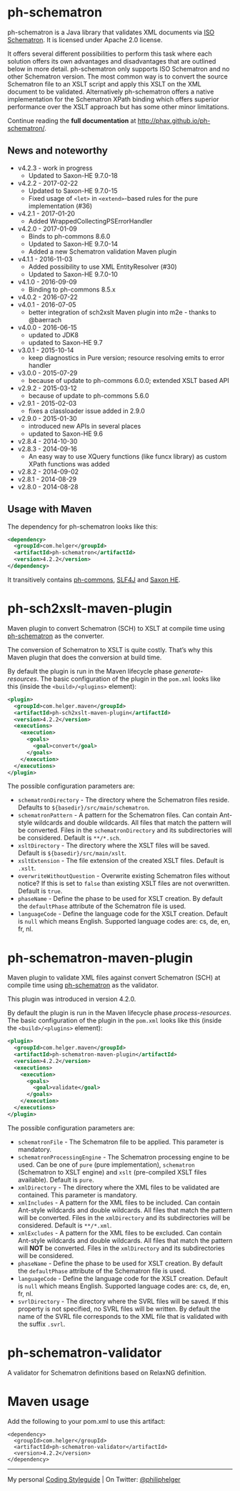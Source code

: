 # ph-schematron

ph-schematron is a Java library that validates XML documents via [ISO Schematron](http://www.schematron.com).
It is licensed under Apache 2.0 license.

It offers several different possibilities to perform this task where each solution offers its own advantages and disadvantages that are outlined below in more detail. ph-schematron only supports ISO Schematron and no other Schematron version.
The most common way is to convert the source Schematron file to an XSLT script and apply this XSLT on the XML document to be validated. Alternatively ph-schematron offers a native implementation for the Schematron XPath binding which offers superior performance over the XSLT approach but has some other minor limitations.

Continue reading the **full documentation** at http://phax.github.io/ph-schematron/.

## News and noteworthy

  * v4.2.3 - work in progress
    * Updated to Saxon-HE 9.7.0-18
  * v4.2.2 - 2017-02-22
    * Updated to Saxon-HE 9.7.0-15
    * Fixed usage of `<let>` in `<extend>`-based rules for the pure implementation (#36)
  * v4.2.1 - 2017-01-20
    * Added WrappedCollectingPSErrorHandler
  * v4.2.0 - 2017-01-09
    * Binds to ph-commons 8.6.0
    * Updated to Saxon-HE 9.7.0-14
    * Added a new Schematron validation Maven plugin
  * v4.1.1 - 2016-11-03
    * Added possibility to use XML EntityResolver (#30)
    * Updated to Saxon-HE 9.7.0-10
  * v4.1.0 - 2016-09-09
    * Binding to ph-commons 8.5.x
  * v4.0.2 - 2016-07-22
  * v4.0.1 - 2016-07-05
    * better integration of sch2xslt Maven plugin into m2e - thanks to @baerrach
  * v4.0.0 - 2016-06-15
    * updated to JDK8
    * updated to Saxon-HE 9.7
  * v3.0.1 - 2015-10-14
    * keep diagnostics in Pure version; resource resolving emits to error handler
  * v3.0.0 - 2015-07-29
    * because of update to ph-commons 6.0.0; extended XSLT based API 
  * v2.9.2 - 2015-03-12
    * because of update to ph-commons 5.6.0 
  * v2.9.1 - 2015-02-03
    * fixes a classloader issue added in 2.9.0
  * v2.9.0 - 2015-01-30
    * introduced new APIs in several places
    * updated to Saxon-HE 9.6
  * v2.8.4 - 2014-10-30    
  * v2.8.3 - 2014-09-16
    * An easy way to use XQuery functions (like funcx library) as custom XPath functions was added
  * v2.8.2 - 2014-09-02
  * v2.8.1 - 2014-08-29
  * v2.8.0 - 2014-08-28

## Usage with Maven
The dependency for ph-schematron looks like this:
```xml
<dependency>
  <groupId>com.helger</groupId>
  <artifactId>ph-schematron</artifactId>
  <version>4.2.2</version>
</dependency>
```
It transitively contains [ph-commons](https://github.com/phax/ph-commons), [SLF4J](http://www.slf4j.org/) and [Saxon HE](http://saxon.sourceforge.net/).

# ph-sch2xslt-maven-plugin

Maven plugin to convert Schematron (SCH) to XSLT at compile time using [ph-schematron](https://github.com/phax/ph-schematron) as the converter.

The conversion of Schematron to XSLT is quite costly. That’s why this Maven plugin that does the conversion at build time. 

By default the plugin is run in the Maven lifecycle phase *generate-resources*. The basic configuration of the plugin in the `pom.xml` looks like this (inside the `<build>/<plugins>` element):
```xml
<plugin>
  <groupId>com.helger.maven</groupId>
  <artifactId>ph-sch2xslt-maven-plugin</artifactId>
  <version>4.2.2</version>
  <executions>
    <execution>
      <goals>
        <goal>convert</goal>
      </goals>
    </execution>
  </executions>
</plugin>
```
The possible configuration parameters are:
  * `schematronDirectory` - The directory where the Schematron files reside. Defaults to `${basedir}/src/main/schematron`.
  * `schematronPattern` - A pattern for the Schematron files. Can contain Ant-style wildcards and double wildcards. All files that match the pattern will be converted. Files in the `schematronDirectory` and its subdirectories will be considered. Default is `**/*.sch`.
  * `xsltDirectory` - The directory where the XSLT files will be saved. Default is `${basedir}/src/main/xslt`.
  * `xsltExtension` - The file extension of the created XSLT files. Default is `.xslt`.
  * `overwriteWithoutQuestion` - Overwrite existing Schematron files without notice? If this is set to `false` than existing XSLT files are not overwritten. Default is `true`.
  * `phaseName` - Define the phase to be used for XSLT creation. By default the `defaultPhase` attribute of the Schematron file is used.
  * `languageCode` - Define the language code for the XSLT creation. Default is `null` which means English. Supported language codes are: cs, de, en, fr, nl.

# ph-schematron-maven-plugin

Maven plugin to validate XML files against convert Schematron (SCH) at compile time using [ph-schematron](https://github.com/phax/ph-schematron) as the validator.

This plugin was introduced in version 4.2.0.

By default the plugin is run in the Maven lifecycle phase *process-resources*. The basic configuration of the plugin in the `pom.xml` looks like this (inside the `<build>/<plugins>` element):
```xml
<plugin>
  <groupId>com.helger.maven</groupId>
  <artifactId>ph-schematron-maven-plugin</artifactId>
  <version>4.2.2</version>
  <executions>
    <execution>
      <goals>
        <goal>validate</goal>
      </goals>
    </execution>
  </executions>
</plugin>
```
The possible configuration parameters are:
  * `schematronFile` - The Schematron file to be applied. This parameter is mandatory.
  * `schematronProcessingEngine` - The Schematron processing engine to be used. Can be one of `pure` (pure implementation), `schematron` (Schematron to XSLT engine) and `xslt` (pre-compiled XSLT files available). Default is `pure`.
  * `xmlDirectory` - The directory where the XML files to be validated are contained. This parameter is mandatory.
  * `xmlIncludes` - A pattern for the XML files to be included. Can contain Ant-style wildcards and double wildcards. All files that match the pattern will be converted. Files in the `xmlDirectory` and its subdirectories will be considered. Default is `**/*.xml`.
  * `xmlExcludes` - A pattern for the XML files to be excluded. Can contain Ant-style wildcards and double wildcards. All files that match the pattern will **NOT** be converted. Files in the `xmlDirectory` and its subdirectories will be considered.
  * `phaseName` - Define the phase to be used for XSLT creation. By default the `defaultPhase` attribute of the Schematron file is used.
  * `languageCode` - Define the language code for the XSLT creation. Default is `null` which means English. Supported language codes are: cs, de, en, fr, nl.
  * `svrlDirectory` - The directory where the SVRL files will be saved. If this property is not specified, no SVRL files will be written. By default the name of the SVRL file corresponds to the XML file that is validated with the suffix `.svrl`.

# ph-schematron-validator

A validator for Schematron definitions based on RelaxNG definition.

# Maven usage
Add the following to your pom.xml to use this artifact:
```
<dependency>
  <groupId>com.helger</groupId>
  <artifactId>ph-schematron-validator</artifactId>
  <version>4.2.2</version>
</dependency>
```

---

My personal [Coding Styleguide](https://github.com/phax/meta/blob/master/CodeingStyleguide.md) |
On Twitter: <a href="https://twitter.com/philiphelger">@philiphelger</a>

